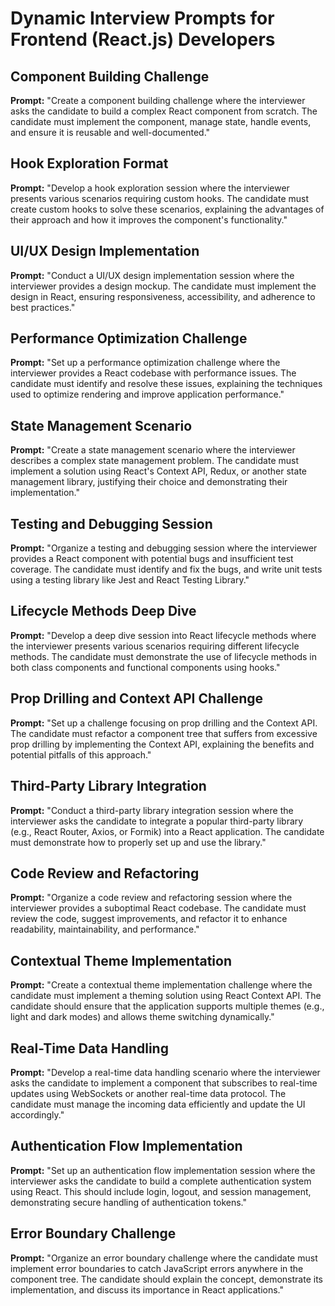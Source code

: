# Dynamic Interview Prompts for Frontend (React.js) Developers

## Component Building Challenge

**Prompt:** 
"Create a component building challenge where the interviewer asks the candidate to build a complex React component from scratch. The candidate must implement the component, manage state, handle events, and ensure it is reusable and well-documented."

## Hook Exploration Format

**Prompt:** 
"Develop a hook exploration session where the interviewer presents various scenarios requiring custom hooks. The candidate must create custom hooks to solve these scenarios, explaining the advantages of their approach and how it improves the component's functionality."

## UI/UX Design Implementation

**Prompt:** 
"Conduct a UI/UX design implementation session where the interviewer provides a design mockup. The candidate must implement the design in React, ensuring responsiveness, accessibility, and adherence to best practices."

## Performance Optimization Challenge

**Prompt:** 
"Set up a performance optimization challenge where the interviewer provides a React codebase with performance issues. The candidate must identify and resolve these issues, explaining the techniques used to optimize rendering and improve application performance."

## State Management Scenario

**Prompt:** 
"Create a state management scenario where the interviewer describes a complex state management problem. The candidate must implement a solution using React's Context API, Redux, or another state management library, justifying their choice and demonstrating their implementation."

## Testing and Debugging Session

**Prompt:** 
"Organize a testing and debugging session where the interviewer provides a React component with potential bugs and insufficient test coverage. The candidate must identify and fix the bugs, and write unit tests using a testing library like Jest and React Testing Library."

## Lifecycle Methods Deep Dive

**Prompt:** 
"Develop a deep dive session into React lifecycle methods where the interviewer presents various scenarios requiring different lifecycle methods. The candidate must demonstrate the use of lifecycle methods in both class components and functional components using hooks."

## Prop Drilling and Context API Challenge

**Prompt:** 
"Set up a challenge focusing on prop drilling and the Context API. The candidate must refactor a component tree that suffers from excessive prop drilling by implementing the Context API, explaining the benefits and potential pitfalls of this approach."

## Third-Party Library Integration

**Prompt:** 
"Conduct a third-party library integration session where the interviewer asks the candidate to integrate a popular third-party library (e.g., React Router, Axios, or Formik) into a React application. The candidate must demonstrate how to properly set up and use the library."

## Code Review and Refactoring

**Prompt:** 
"Organize a code review and refactoring session where the interviewer provides a suboptimal React codebase. The candidate must review the code, suggest improvements, and refactor it to enhance readability, maintainability, and performance."

## Contextual Theme Implementation

**Prompt:** 
"Create a contextual theme implementation challenge where the candidate must implement a theming solution using React Context API. The candidate should ensure that the application supports multiple themes (e.g., light and dark modes) and allows theme switching dynamically."

## Real-Time Data Handling

**Prompt:** 
"Develop a real-time data handling scenario where the interviewer asks the candidate to implement a component that subscribes to real-time updates using WebSockets or another real-time data protocol. The candidate must manage the incoming data efficiently and update the UI accordingly."

## Authentication Flow Implementation

**Prompt:** 
"Set up an authentication flow implementation session where the interviewer asks the candidate to build a complete authentication system using React. This should include login, logout, and session management, demonstrating secure handling of authentication tokens."

## Error Boundary Challenge

**Prompt:** 
"Organize an error boundary challenge where the candidate must implement error boundaries to catch JavaScript errors anywhere in the component tree. The candidate should explain the concept, demonstrate its implementation, and discuss its importance in React applications."
